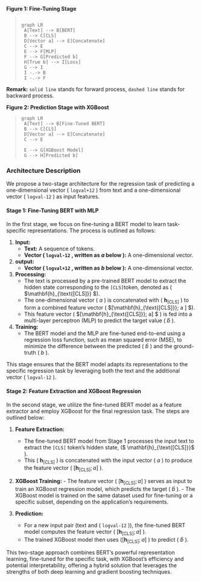 **Figure 1: Fine-Tuning Stage**

> ```mermaid
> 
> graph LR
>  A[Text] --> B[BERT]
>  B --> C[CLS]
>  D[Vector a] --> E[Concatenate]
>  C --> E
>  E --> F[MLP]
>  F --> G[Predicted b]
>  H[True b] --> I[Loss]
>  G --> I
>  I -.-> B
>  I -.-> F
> ```
>

**Remark:** `solid line` stands for forward process, `dashed line` stands for backward process.

**Figure 2: Prediction Stage with XGBoost**

>
> ```mermaid
> graph LR
>  A[Text] --> B[Fine-Tuned BERT]
>  B --> C[CLS]
>  D[Vector a] --> E[Concatenate]
>  C --> E
>  
>  E --> G[XGBoost Model]
>  G --> H[Predicted b]
> ```

### Architecture Description

We propose a two-stage architecture for the regression task of predicting a one-dimensional vector \( `logval+12` \) from text and a one-dimensional vector \( `logval-12` ) as input features.

#### Stage 1: Fine-Tuning BERT with MLP

In the first stage, we focus on fine-tuning a BERT model to learn task-specific representations. The process is outlined as follows:

1. **Input:**
   - **Text:** A sequence of tokens.
   - **Vector \( `logval-12` , written as $a$ below \):** A one-dimensional vector.
2. **output:**
   * **Vector \( `logval+12` , written as $b$ below \):** A one-dimensional vector.
3. **Processing:**
   - The text is processed by a pre-trained BERT model to extract the hidden state corresponding to the `[CLS]`token, denoted as \( $\mathbf{h}_{\text{[CLS]}} $\).
   - The one-dimensional vector \( $a$ ) is concatenated with \( $\mathbf{h}_{\text{[CLS]}}$ \) to form a combined feature vector \( $[\mathbf{h}_{\text{[CLS]}}; a ] $\).
   - This feature vector \( $[\mathbf{h}_{\text{[CLS]}}; a] $ \) is fed into a multi-layer perceptron (MLP) to predict the target value \( $\hat{b}$ \).
4. **Training:**
   - The BERT model and the MLP are fine-tuned end-to-end using a regression loss function, such as mean squared error (MSE), to minimize the difference between the predicted \( $\hat{b}$ \) and the ground-truth \( $b$ \).

This stage ensures that the BERT model adapts its representations to the specific regression task by leveraging both the text and the additional vector \( `logval-12` \).

#### Stage 2: Feature Extraction and XGBoost Regression

In the second stage, we utilize the fine-tuned BERT model as a feature extractor and employ XGBoost for the final regression task. The steps are outlined below:

1. **Feature Extraction:**
    - The fine-tuned BERT model from Stage 1 processes the input text to extract the `[CLS]` token’s hidden state, \($ \mathbf{h}_{\text{[CLS]}}$ \).
    - This \( $\mathbf{h}_{\text{[CLS]}}$ \) is concatenated with the input vector \( $a$ \) to produce the feature vector \( $[\mathbf{h}_{\text{[CLS]}}; a]$ \).
    
 2. **XGBoost Training:**
        - The feature vector \( $[\mathbf{h}_{\text{[CLS]}}; a]$ \) serves as input to train an XGBoost regression model, which predicts the target \( $\hat{b}$ \).
        - The XGBoost model is trained on the same dataset used for fine-tuning or a specific subset, depending on the application’s requirements.

 3. **Prediction:**
    - For a new input pair (text and \( `logval-12` \)), the fine-tuned BERT model computes the feature vector \( $[\mathbf{h}_{\text{[CLS]}}; a]$ \).
    - The trained XGBoost model then uses \($[\mathbf{h}_{\text{[CLS]}}; a]$ \) to predict \( $\hat{b}$ \).

 This two-stage approach combines BERT’s powerful representation learning, fine-tuned for the specific task, with XGBoost’s efficiency and potential interpretability, offering a hybrid solution that leverages the strengths of both deep learning and gradient boosting techniques.